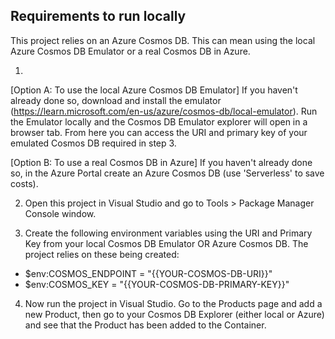 ## Requirements to run locally

This project relies on an Azure Cosmos DB. This can mean using the local Azure Cosmos DB Emulator or a real Cosmos DB in Azure.

1. 
[Option A: To use the local Azure Cosmos DB Emulator] If you haven't already done so, download and install the emulator (https://learn.microsoft.com/en-us/azure/cosmos-db/local-emulator). Run the Emulator locally and the Cosmos DB Emulator explorer will open in a browser tab. From here you can access the URI and primary key of your emulated Cosmos DB required in step 3.

[Option B: To use a real Cosmos DB in Azure] If you haven't already done so, in the Azure Portal create an Azure Cosmos DB (use 'Serverless' to save costs).

2. Open this project in Visual Studio and go to Tools > Package Manager Console window.

3. Create the following environment variables using the URI and Primary Key from your local Cosmos DB Emulator OR Azure Cosmos DB. The project relies on these being created:
- $env:COSMOS_ENDPOINT = "{{YOUR-COSMOS-DB-URI}}"
- $env:COSMOS_KEY = "{{YOUR-COSMOS-DB-PRIMARY-KEY}}"

4. Now run the project in Visual Studio. Go to the Products page and add a new Product, then go to your Cosmos DB Explorer (either local or Azure) and see that the Product has been added to the Container.